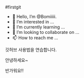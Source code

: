 #firstgit

- 👋 Hello, I’m @Bomiiiii.
- 👀 I’m interested in ...
- 🌱 I’m currently learning ...
- 💞️ I’m looking to collaborate on ...
- 📫 How to reach me ...

<!---
Bomiiiii/Bomiiiii is a ✨ special ✨ repository because its `README.md` (this file) appears on your GitHub profile.
You can click the Preview link to take a look at your changes.
--->


깃허브 사용법을 연습합니다.

안녕하세요~

반가워요!!
